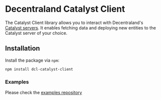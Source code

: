 # Decentraland Catalyst Client

The Catalyst Client library allows you to interact with Decentraland's [Catalyst servers](https://github.com/decentraland/catalyst). It enables fetching data and deploying new entities to the Catalyst server of your choice.

## Installation

Install the package via `npm`:

```bash
npm install dcl-catalyst-client
```

### Examples

Please check the [examples repository](https://github.com/decentraland/catalyst-client-examples)
